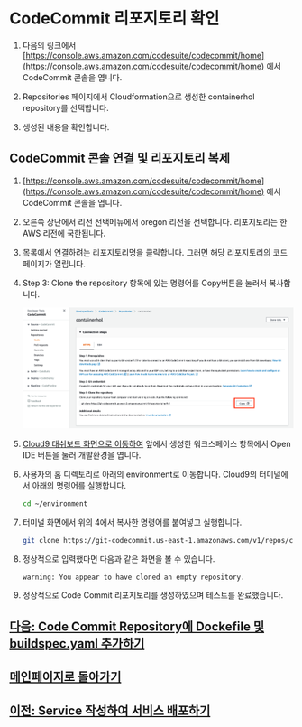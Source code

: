 # CodeCommit 리포지토리 확인

1. 다음의 링크에서 [https://console.aws.amazon.com/codesuite/codecommit/home](https://console.aws.amazon.com/codesuite/codecommit/home) 에서 CodeCommit 콘솔을 엽니다.

2. Repositories 페이지에서 Cloudformation으로 생성한 containerhol repository를 선택합니다.

3. 생성된 내용을 확인합니다.

## CodeCommit 콘솔 연결 및 리포지토리 복제

1. [https://console.aws.amazon.com/codesuite/codecommit/home](https://console.aws.amazon.com/codesuite/codecommit/home) 에서 CodeCommit 콘솔을 엽니다.

2. 오른쪽 상단에서 리전 선택메뉴에서 oregon 리전을 선택합니다. 리포지토리는 한 AWS 리전에 국한됩니다.

3. 목록에서 연결하려는 리포지토리명을 클릭합니다. 그러면 해당 리포지토리의 코드 페이지가 열립니다.

4. Step 3: Clone the repository 항목에 있는 명령어를 Copy버튼을 눌러서 복사합니다.

    ![Alt](../images/codecommit/copy-codecommit-repo-url.png "generate git credential")

5. [Cloud9 대쉬보드 화면으로 이동하여](https://us-east-1.console.aws.amazon.com/cloud9/home?region=us-east-1) 앞에서 생성한 워크스페이스 항목에서 Open IDE 버튼을 눌러 개발환경을 엽니다.

6. 사용자의 홈 디렉토리로 아래의 environment로 이동합니다. Cloud9의 터미널에서 아래의 명령어를 실행합니다.

     ```bash
     cd ~/environment
     ```

7. 터미널 화면에서 위의 4에서 복사한 명령어를 붙여넣고 실행합니다.

     ```bash
     git clone https://git-codecommit.us-east-1.amazonaws.com/v1/repos/containerhol
     ```

8. 정상적으로 입력했다면 다음과 같은 화면을 볼 수 있습니다.

     ```bash
     warning: You appear to have cloned an empty repository.
     ```

9. 정상적으로 Code Commit 리포지토리를 생성하였으며 테스트를 완료했습니다.

## [다음: Code Commit Repository에 Dockefile 및 buildspec.yaml 추가하기](create-resource-for-build.md)

## [메인페이지로 돌아가기](../README.md)

## [이전: Service 작성하여 서비스 배포하기](create-service.md)
